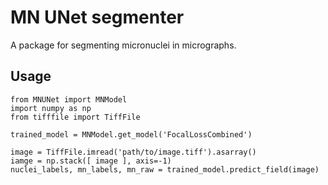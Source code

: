 # MN UNet segmenter
A package for segmenting micronuclei in micrographs.

## Usage
````
from MNUNet import MNModel
import numpy as np
from tifffile import TiffFile

trained_model = MNModel.get_model('FocalLossCombined')

image = TiffFile.imread('path/to/image.tiff').asarray()
iamge = np.stack([ image ], axis=-1)
nuclei_labels, mn_labels, mn_raw = trained_model.predict_field(image)
````